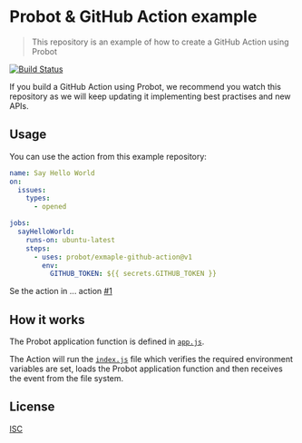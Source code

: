 # Probot & GitHub Action example

> This repository is an example of how to create a GitHub Action using Probot

[![Build Status](https://github.com/octokit/request-action/workflows/Test/badge.svg)](https://github.com/octokit/request-action/actions)

If you build a GitHub Action using Probot, we recommend you watch this repository as we will keep updating it implementing best practises and new APIs.

## Usage

You can use the action from this example repository:

```yml
name: Say Hello World
on:
  issues:
    types:
      - opened

jobs:
  sayHelloWorld:
    runs-on: ubuntu-latest
    steps:
      - uses: probot/exmaple-github-action@v1
        env:
          GITHUB_TOKEN: ${{ secrets.GITHUB_TOKEN }}
```

Se the action in ... action [#1](https://github.com/probot/example-github-action/issues/1)

## How it works

The Probot application function is defined in [`app.js`](app.js).

The Action will run the [`index.js`](index.js) file which verifies the required environment variables are set, loads the Probot application function and then receives the event from the file system.

## License

[ISC](LICENSE)

